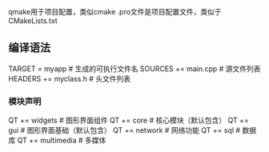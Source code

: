 qmake用于项目配置，类似cmake
.pro文件是项目配置文件，类似于CMakeLists.txt

## 编译语法

TARGET = myapp       # 生成的可执行文件名
SOURCES += main.cpp  # 源文件列表
HEADERS += myclass.h # 头文件列表
### 模块声明
QT += widgets        # 图形界面组件
QT += core        # 核心模块（默认包含）
QT += gui        # 图形界面基础（默认包含）
QT += network        # 网络功能
QT += sql        # 数据库
QT += multimedia        # 多媒体

